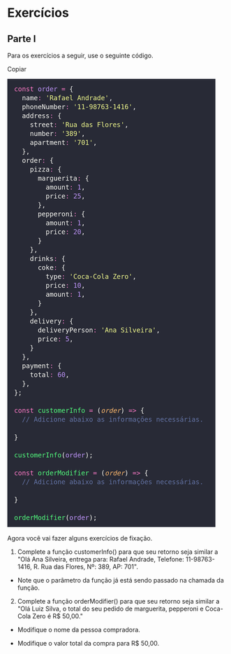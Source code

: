 # Exercícios

## Parte I

Para os exercícios a seguir, use o seguinte código.

Copiar

![](parte1.png)

Agora você vai fazer alguns exercícios de fixação.

1. Complete a função customerInfo() para que seu retorno seja similar a "Olá Ana Silveira, entrega para: Rafael Andrade, Telefone: 11-98763-1416, R. Rua das Flores, Nº: 389, AP: 701".

- Note que o parâmetro da função já está sendo passado na chamada da função.

2. Complete a função orderModifier() para que seu retorno seja similar a "Olá Luiz Silva, o total do seu pedido de marguerita, pepperoni e Coca-Cola Zero é R$ 50,00."

- Modifique o nome da pessoa compradora.

- Modifique o valor total da compra para R$ 50,00.
